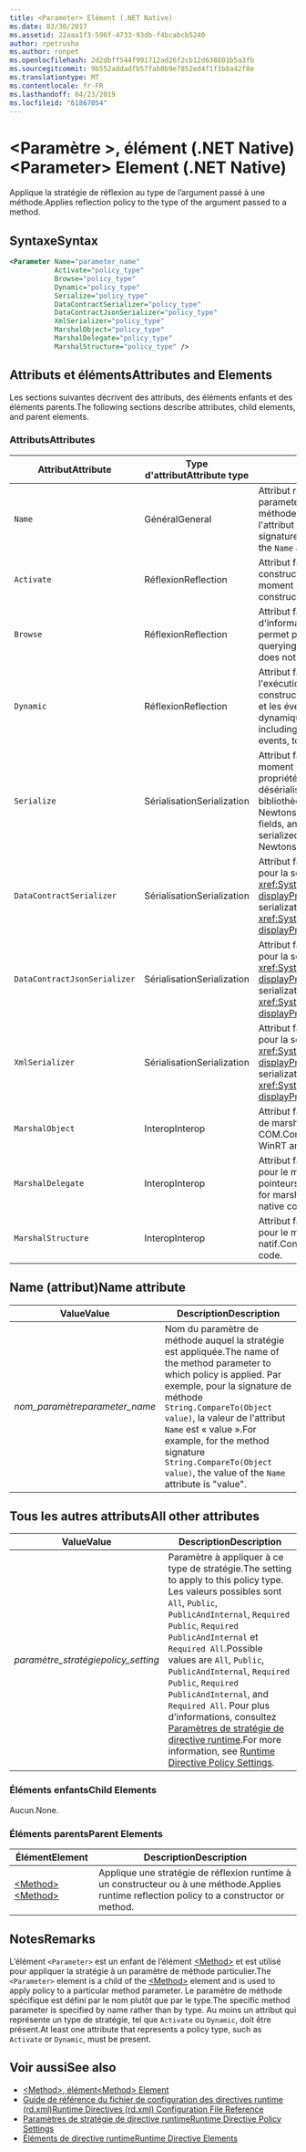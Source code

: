 ```yaml
---
title: <Parameter> Élément (.NET Native)
ms.date: 03/30/2017
ms.assetid: 22aaa1f3-596f-4733-93db-f4bcabcb5240
author: rpetrusha
ms.author: ronpet
ms.openlocfilehash: 2d2dbff544f991712ad26f2cb12d638801b5a3fb
ms.sourcegitcommit: 9b552addadfb57fab0b9e7852ed4f1f1b8a42f8e
ms.translationtype: MT
ms.contentlocale: fr-FR
ms.lasthandoff: 04/23/2019
ms.locfileid: "61867054"
---
```

# <a name="parameter-element-net-native"></a><span data-ttu-id="e3e8f-102">\<Paramètre >, élément (.NET Native)</span><span class="sxs-lookup"><span data-stu-id="e3e8f-102">\<Parameter> Element (.NET Native)</span></span>
<span data-ttu-id="e3e8f-103">Applique la stratégie de réflexion au type de l’argument passé à une méthode.</span><span class="sxs-lookup"><span data-stu-id="e3e8f-103">Applies reflection policy to the type of the argument passed to a method.</span></span>  
  
## <a name="syntax"></a><span data-ttu-id="e3e8f-104">Syntaxe</span><span class="sxs-lookup"><span data-stu-id="e3e8f-104">Syntax</span></span>  
  
```xml  
<Parameter Name="parameter_name"  
           Activate="policy_type"  
           Browse="policy_type"  
           Dynamic="policy_type"  
           Serialize="policy_type"  
           DataContractSerializer="policy_type"  
           DataContractJsonSerializer="policy_type"  
           XmlSerializer="policy_type"  
           MarshalObject="policy_type"  
           MarshalDelegate="policy_type"  
           MarshalStructure="policy_type" />  
```  
  
## <a name="attributes-and-elements"></a><span data-ttu-id="e3e8f-105">Attributs et éléments</span><span class="sxs-lookup"><span data-stu-id="e3e8f-105">Attributes and Elements</span></span>  
 <span data-ttu-id="e3e8f-106">Les sections suivantes décrivent des attributs, des éléments enfants et des éléments parents.</span><span class="sxs-lookup"><span data-stu-id="e3e8f-106">The following sections describe attributes, child elements, and parent elements.</span></span>  
  
### <a name="attributes"></a><span data-ttu-id="e3e8f-107">Attributs</span><span class="sxs-lookup"><span data-stu-id="e3e8f-107">Attributes</span></span>  
  
|<span data-ttu-id="e3e8f-108">Attribut</span><span class="sxs-lookup"><span data-stu-id="e3e8f-108">Attribute</span></span>|<span data-ttu-id="e3e8f-109">Type d'attribut</span><span class="sxs-lookup"><span data-stu-id="e3e8f-109">Attribute type</span></span>|<span data-ttu-id="e3e8f-110">Description</span><span class="sxs-lookup"><span data-stu-id="e3e8f-110">Description</span></span>|  
|---------------|--------------------|-----------------|  
|`Name`|<span data-ttu-id="e3e8f-111">Général</span><span class="sxs-lookup"><span data-stu-id="e3e8f-111">General</span></span>|<span data-ttu-id="e3e8f-112">Attribut requis.</span><span class="sxs-lookup"><span data-stu-id="e3e8f-112">Required attribute.</span></span> <span data-ttu-id="e3e8f-113">Nom du paramètre.</span><span class="sxs-lookup"><span data-stu-id="e3e8f-113">The parameter name.</span></span> <span data-ttu-id="e3e8f-114">Par exemple, pour la signature de méthode `String.CompareTo(Object value)`, la valeur de l'attribut `Name` est « value ».</span><span class="sxs-lookup"><span data-stu-id="e3e8f-114">For example, for the method signature `String.CompareTo(Object value)`, the value of the `Name` attribute is "value".</span></span>|  
|`Activate`|<span data-ttu-id="e3e8f-115">Réflexion</span><span class="sxs-lookup"><span data-stu-id="e3e8f-115">Reflection</span></span>|<span data-ttu-id="e3e8f-116">Attribut facultatif.</span><span class="sxs-lookup"><span data-stu-id="e3e8f-116">Optional attribute.</span></span> <span data-ttu-id="e3e8f-117">Contrôle l'accès aux constructeurs pour permettre l'activation d'instances au moment de l'exécution.</span><span class="sxs-lookup"><span data-stu-id="e3e8f-117">Controls runtime access to constructors to enable activation of instances.</span></span>|  
|`Browse`|<span data-ttu-id="e3e8f-118">Réflexion</span><span class="sxs-lookup"><span data-stu-id="e3e8f-118">Reflection</span></span>|<span data-ttu-id="e3e8f-119">Attribut facultatif.</span><span class="sxs-lookup"><span data-stu-id="e3e8f-119">Optional attribute.</span></span> <span data-ttu-id="e3e8f-120">Contrôle la demande d'informations sur les éléments de programme, mais ne permet pas l'accès au moment de l'exécution.</span><span class="sxs-lookup"><span data-stu-id="e3e8f-120">Controls querying for information about program elements, but does not enable any runtime access.</span></span>|  
|`Dynamic`|<span data-ttu-id="e3e8f-121">Réflexion</span><span class="sxs-lookup"><span data-stu-id="e3e8f-121">Reflection</span></span>|<span data-ttu-id="e3e8f-122">Attribut facultatif.</span><span class="sxs-lookup"><span data-stu-id="e3e8f-122">Optional attribute.</span></span> <span data-ttu-id="e3e8f-123">Contrôle l'accès à l'exécution à tous les membres de types, y compris les constructeurs, les méthodes, les champs, les propriétés et les événements, pour permettre la programmation dynamique.</span><span class="sxs-lookup"><span data-stu-id="e3e8f-123">Controls runtime access to all type members, including constructors, methods, fields, properties, and events, to enable dynamic programming.</span></span>|  
|`Serialize`|<span data-ttu-id="e3e8f-124">Sérialisation</span><span class="sxs-lookup"><span data-stu-id="e3e8f-124">Serialization</span></span>|<span data-ttu-id="e3e8f-125">Attribut facultatif.</span><span class="sxs-lookup"><span data-stu-id="e3e8f-125">Optional attribute.</span></span> <span data-ttu-id="e3e8f-126">Contrôle l'accès au moment de l'exécution aux constructeurs, champs et propriétés, pour permettre la sérialisation et la désérialisation des instances de types par des bibliothèques comme le sérialiseur JSON Newtonsoft.</span><span class="sxs-lookup"><span data-stu-id="e3e8f-126">Controls runtime access to constructors, fields, and properties, to enable type instances to be serialized and deserialized by libraries such as the Newtonsoft JSON serializer.</span></span>|  
|`DataContractSerializer`|<span data-ttu-id="e3e8f-127">Sérialisation</span><span class="sxs-lookup"><span data-stu-id="e3e8f-127">Serialization</span></span>|<span data-ttu-id="e3e8f-128">Attribut facultatif.</span><span class="sxs-lookup"><span data-stu-id="e3e8f-128">Optional attribute.</span></span> <span data-ttu-id="e3e8f-129">Contrôle la stratégie pour la sérialisation qui utilise la classe <xref:System.Runtime.Serialization.DataContractSerializer?displayProperty=nameWithType>.</span><span class="sxs-lookup"><span data-stu-id="e3e8f-129">Controls policy for serialization that uses the <xref:System.Runtime.Serialization.DataContractSerializer?displayProperty=nameWithType> class.</span></span>|  
|`DataContractJsonSerializer`|<span data-ttu-id="e3e8f-130">Sérialisation</span><span class="sxs-lookup"><span data-stu-id="e3e8f-130">Serialization</span></span>|<span data-ttu-id="e3e8f-131">Attribut facultatif.</span><span class="sxs-lookup"><span data-stu-id="e3e8f-131">Optional attribute.</span></span> <span data-ttu-id="e3e8f-132">Contrôle la stratégie pour la sérialisation JSON qui utilise la classe <xref:System.Runtime.Serialization.DataContractSerializer?displayProperty=nameWithType>.</span><span class="sxs-lookup"><span data-stu-id="e3e8f-132">Controls policy for JSON serialization that uses the <xref:System.Runtime.Serialization.DataContractSerializer?displayProperty=nameWithType> class.</span></span>|  
|`XmlSerializer`|<span data-ttu-id="e3e8f-133">Sérialisation</span><span class="sxs-lookup"><span data-stu-id="e3e8f-133">Serialization</span></span>|<span data-ttu-id="e3e8f-134">Attribut facultatif.</span><span class="sxs-lookup"><span data-stu-id="e3e8f-134">Optional attribute.</span></span> <span data-ttu-id="e3e8f-135">Contrôle la stratégie pour la sérialisation XML qui utilise la classe <xref:System.Xml.Serialization.XmlSerializer?displayProperty=nameWithType>.</span><span class="sxs-lookup"><span data-stu-id="e3e8f-135">Controls policy for XML serialization that uses the <xref:System.Xml.Serialization.XmlSerializer?displayProperty=nameWithType> class.</span></span>|  
|`MarshalObject`|<span data-ttu-id="e3e8f-136">Interop</span><span class="sxs-lookup"><span data-stu-id="e3e8f-136">Interop</span></span>|<span data-ttu-id="e3e8f-137">Attribut facultatif.</span><span class="sxs-lookup"><span data-stu-id="e3e8f-137">Optional attribute.</span></span> <span data-ttu-id="e3e8f-138">Contrôle la stratégie de marshaling des types référence vers WinRT et COM.</span><span class="sxs-lookup"><span data-stu-id="e3e8f-138">Controls policy for marshaling reference types to WinRT and COM.</span></span>|  
|`MarshalDelegate`|<span data-ttu-id="e3e8f-139">Interop</span><span class="sxs-lookup"><span data-stu-id="e3e8f-139">Interop</span></span>|<span data-ttu-id="e3e8f-140">Attribut facultatif.</span><span class="sxs-lookup"><span data-stu-id="e3e8f-140">Optional attribute.</span></span> <span data-ttu-id="e3e8f-141">Contrôle la stratégie pour le marshaling des types de délégués comme pointeurs de fonction vers du code natif.</span><span class="sxs-lookup"><span data-stu-id="e3e8f-141">Controls policy for marshaling delegate types as function pointers to native code.</span></span>|  
|`MarshalStructure`|<span data-ttu-id="e3e8f-142">Interop</span><span class="sxs-lookup"><span data-stu-id="e3e8f-142">Interop</span></span>|<span data-ttu-id="e3e8f-143">Attribut facultatif.</span><span class="sxs-lookup"><span data-stu-id="e3e8f-143">Optional attribute.</span></span> <span data-ttu-id="e3e8f-144">Contrôle la stratégie pour le marshaling des types de valeurs vers du code natif.</span><span class="sxs-lookup"><span data-stu-id="e3e8f-144">Controls policy for marshaling value types to native code.</span></span>|  
  
## <a name="name-attribute"></a><span data-ttu-id="e3e8f-145">Name (attribut)</span><span class="sxs-lookup"><span data-stu-id="e3e8f-145">Name attribute</span></span>  
  
|<span data-ttu-id="e3e8f-146">Value</span><span class="sxs-lookup"><span data-stu-id="e3e8f-146">Value</span></span>|<span data-ttu-id="e3e8f-147">Description</span><span class="sxs-lookup"><span data-stu-id="e3e8f-147">Description</span></span>|  
|-----------|-----------------|  
|<span data-ttu-id="e3e8f-148">*nom_paramètre*</span><span class="sxs-lookup"><span data-stu-id="e3e8f-148">*parameter_name*</span></span>|<span data-ttu-id="e3e8f-149">Nom du paramètre de méthode auquel la stratégie est appliquée.</span><span class="sxs-lookup"><span data-stu-id="e3e8f-149">The name of the method parameter to which policy is applied.</span></span> <span data-ttu-id="e3e8f-150">Par exemple, pour la signature de méthode `String.CompareTo(Object value)`, la valeur de l'attribut `Name` est « value ».</span><span class="sxs-lookup"><span data-stu-id="e3e8f-150">For example, for the method signature `String.CompareTo(Object value)`, the value of the `Name` attribute is "value".</span></span>|  
  
## <a name="all-other-attributes"></a><span data-ttu-id="e3e8f-151">Tous les autres attributs</span><span class="sxs-lookup"><span data-stu-id="e3e8f-151">All other attributes</span></span>  
  
|<span data-ttu-id="e3e8f-152">Value</span><span class="sxs-lookup"><span data-stu-id="e3e8f-152">Value</span></span>|<span data-ttu-id="e3e8f-153">Description</span><span class="sxs-lookup"><span data-stu-id="e3e8f-153">Description</span></span>|  
|-----------|-----------------|  
|<span data-ttu-id="e3e8f-154">*paramètre_stratégie*</span><span class="sxs-lookup"><span data-stu-id="e3e8f-154">*policy_setting*</span></span>|<span data-ttu-id="e3e8f-155">Paramètre à appliquer à ce type de stratégie.</span><span class="sxs-lookup"><span data-stu-id="e3e8f-155">The setting to apply to this policy type.</span></span> <span data-ttu-id="e3e8f-156">Les valeurs possibles sont `All`, `Public`, `PublicAndInternal`, `Required Public`, `Required PublicAndInternal` et `Required All`.</span><span class="sxs-lookup"><span data-stu-id="e3e8f-156">Possible values are `All`, `Public`, `PublicAndInternal`, `Required Public`, `Required PublicAndInternal`, and `Required All`.</span></span> <span data-ttu-id="e3e8f-157">Pour plus d’informations, consultez [Paramètres de stratégie de directive runtime](../../../docs/framework/net-native/runtime-directive-policy-settings.md).</span><span class="sxs-lookup"><span data-stu-id="e3e8f-157">For more information, see [Runtime Directive Policy Settings](../../../docs/framework/net-native/runtime-directive-policy-settings.md).</span></span>|  
  
### <a name="child-elements"></a><span data-ttu-id="e3e8f-158">Éléments enfants</span><span class="sxs-lookup"><span data-stu-id="e3e8f-158">Child Elements</span></span>  
 <span data-ttu-id="e3e8f-159">Aucun.</span><span class="sxs-lookup"><span data-stu-id="e3e8f-159">None.</span></span>  
  
### <a name="parent-elements"></a><span data-ttu-id="e3e8f-160">Éléments parents</span><span class="sxs-lookup"><span data-stu-id="e3e8f-160">Parent Elements</span></span>  
  
|<span data-ttu-id="e3e8f-161">Élément</span><span class="sxs-lookup"><span data-stu-id="e3e8f-161">Element</span></span>|<span data-ttu-id="e3e8f-162">Description</span><span class="sxs-lookup"><span data-stu-id="e3e8f-162">Description</span></span>|  
|-------------|-----------------|  
|[<span data-ttu-id="e3e8f-163">\<Method></span><span class="sxs-lookup"><span data-stu-id="e3e8f-163">\<Method></span></span>](../../../docs/framework/net-native/method-element-net-native.md)|<span data-ttu-id="e3e8f-164">Applique une stratégie de réflexion runtime à un constructeur ou à une méthode.</span><span class="sxs-lookup"><span data-stu-id="e3e8f-164">Applies runtime reflection policy to a constructor or method.</span></span>|  
  
## <a name="remarks"></a><span data-ttu-id="e3e8f-165">Notes</span><span class="sxs-lookup"><span data-stu-id="e3e8f-165">Remarks</span></span>  
 <span data-ttu-id="e3e8f-166">L’élément `<Parameter>` est un enfant de l’élément [\<Method>](../../../docs/framework/net-native/method-element-net-native.md) et est utilisé pour appliquer la stratégie à un paramètre de méthode particulier.</span><span class="sxs-lookup"><span data-stu-id="e3e8f-166">The `<Parameter>` element is a child of the [\<Method>](../../../docs/framework/net-native/method-element-net-native.md) element and is used to apply policy to a particular method parameter.</span></span> <span data-ttu-id="e3e8f-167">Le paramètre de méthode spécifique est défini par le nom plutôt que par le type.</span><span class="sxs-lookup"><span data-stu-id="e3e8f-167">The specific method parameter is specified by name rather than by type.</span></span> <span data-ttu-id="e3e8f-168">Au moins un attribut qui représente un type de stratégie, tel que `Activate` ou `Dynamic`, doit être présent.</span><span class="sxs-lookup"><span data-stu-id="e3e8f-168">At least one attribute that represents a policy type, such as `Activate` or `Dynamic`, must be present.</span></span>  
  
## <a name="see-also"></a><span data-ttu-id="e3e8f-169">Voir aussi</span><span class="sxs-lookup"><span data-stu-id="e3e8f-169">See also</span></span>

- [<span data-ttu-id="e3e8f-170">\<Method>, élément</span><span class="sxs-lookup"><span data-stu-id="e3e8f-170">\<Method> Element</span></span>](../../../docs/framework/net-native/method-element-net-native.md)
- [<span data-ttu-id="e3e8f-171">Guide de référence du fichier de configuration des directives runtime (rd.xml)</span><span class="sxs-lookup"><span data-stu-id="e3e8f-171">Runtime Directives (rd.xml) Configuration File Reference</span></span>](../../../docs/framework/net-native/runtime-directives-rd-xml-configuration-file-reference.md)
- [<span data-ttu-id="e3e8f-172">Paramètres de stratégie de directive runtime</span><span class="sxs-lookup"><span data-stu-id="e3e8f-172">Runtime Directive Policy Settings</span></span>](../../../docs/framework/net-native/runtime-directive-policy-settings.md)
- [<span data-ttu-id="e3e8f-173">Éléments de directive runtime</span><span class="sxs-lookup"><span data-stu-id="e3e8f-173">Runtime Directive Elements</span></span>](../../../docs/framework/net-native/runtime-directive-elements.md)
